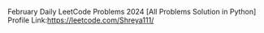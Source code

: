 February Daily LeetCode Problems 2024 [All Problems Solution in Python]
Profile Link:https://leetcode.com/Shreya111/
